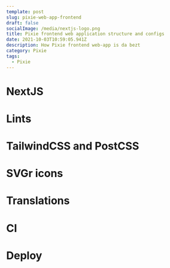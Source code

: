 ```yaml
---
template: post
slug: pixie-web-app-frontend
draft: false
socialImage: /media/nextjs-logo.png
title: Pixie frontend web application structure and configs
date: 2021-10-03T10:59:05.941Z
description: How Pixie frontend web-app is da bezt
category: Pixie
tags:
  - Pixie
---
```


# NextJS

# Lints

# TailwindCSS and PostCSS

# SVGr icons

# Translations

# CI

# Deploy
